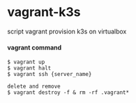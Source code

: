 # vagrant-k3s
script vagrant provision k3s on virtualbox


#### vagrant command
```
$ vagrant up 
$ vagrant halt
$ vagrant ssh {server_name}

delete and remove
$ vagrant destroy -f & rm -rf .vagrant*
```